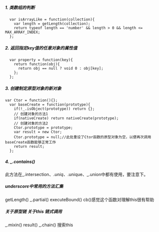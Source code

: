 ##### 1. 类数组的判断

```
  var isArrayLike = function(collection){
    var length = getLength(collection);
    return typeof length == 'number' && length > 0 && length <= MAX_ARRAY_INDEX;
  };
```



##### 2. 返回指定key值的任意对象的属性值

```
  var property = function(key){
    return function(obj){
      return obj == null ? void 0 : obj[key];
    };
  };
```



##### 3. 创建制定原型对象的新对象

```
var Ctor = function(){};
  var baseCreate = function(prototype){
    if(!_.isObject(prototype)) return {};
    // 创建对象的方法1
    if(nativeCreate) return nativeCreate(prototype);
    // 创建对象的方法2
    Ctor.prototype = prototype;
    var result = new Ctor;
    Ctor.prototype = null;//此处重设了Ctor函数的原型对象为空，以便再次调用baseCreate函数能够正常工作
    return result;
  };
```

##### 4. _.contains()
此方法在_.intersection、_.uniq、_.unique、_.union中都有使用，要注意下。
##### underscore中常用的方法汇集

  getLength()
  _.partial()
  executeBound()
  cb()感觉这个函数对理解this很有帮助

##### 关于原型链 关于this 链式调用
_.mixin()
result()
_.chain()
搜索this